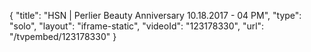 {
    "title": "HSN | Perlier Beauty Anniversary 10.18.2017 - 04 PM",
    "type": "solo",
    "layout": "iframe-static",
    "videoId": "123178330",
    "url": "\/tvpembed\/123178330"
}
